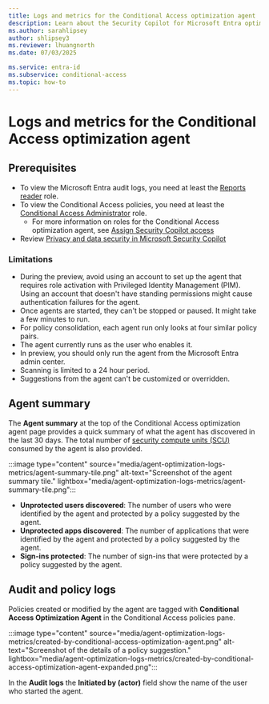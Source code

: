 ```yaml
---
title: Logs and metrics for the Conditional Access optimization agent
description: Learn about the Security Copilot for Microsoft Entra optimization agent metrics and events in audit logs.
ms.author: sarahlipsey
author: shlipsey3
ms.reviewer: lhuangnorth
ms.date: 07/03/2025

ms.service: entra-id
ms.subservice: conditional-access
ms.topic: how-to
---
```

# Logs and metrics for the Conditional Access optimization agent

## Prerequisites

- To view the Microsoft Entra audit logs, you need at least the [Reports reader](../../identity/role-based-access-control/permissions-reference.md#reports-reader) role.
- To view the Conditional Access policies, you need at least the [Conditional Access Administrator](../../identity/role-based-access-control/permissions-reference.md#conditional-access-administrator) role.
   - For more information on roles for the Conditional Access optimization agent, see [Assign Security Copilot access](/copilot/security/authentication#assign-security-copilot-access)
- Review [Privacy and data security in Microsoft Security Copilot](/copilot/security/privacy-data-security)

### Limitations

- During the preview, avoid using an account to set up the agent that requires role activation with Privileged Identity Management (PIM). Using an account that doesn't have standing permissions might cause authentication failures for the agent.
- Once agents are started, they can't be stopped or paused. It might take a few minutes to run.
- For policy consolidation, each agent run only looks at four similar policy pairs.
- The agent currently runs as the user who enables it.
- In preview, you should only run the agent from the Microsoft Entra admin center.
- Scanning is limited to a 24 hour period.
- Suggestions from the agent can't be customized or overridden.

## Agent summary

The **Agent summary** at the top of the Conditional Access optimization agent page provides a quick summary of what the agent has discovered in the last 30 days. The total number of [security compute units (SCU)](/copilot/security/manage-usage) consumed by the agent is also provided.

:::image type="content" source="media/agent-optimization-logs-metrics/agent-summary-tile.png" alt-text="Screenshot of the agent summary tile." lightbox="media/agent-optimization-logs-metrics/agent-summary-tile.png":::

- **Unprotected users discovered**: The number of users who were identified by the agent and protected by a policy suggested by the agent.
- **Unprotected apps discovered**: The number of applications that were identified by the agent and protected by a policy suggested by the agent.
- **Sign-ins protected**: The number of sign-ins that were protected by a policy suggested by the agent.

## Audit and policy logs 

Policies created or modified by the agent are tagged with **Conditional Access Optimization Agent** in the Conditional Access policies pane.

:::image type="content" source="media/agent-optimization-logs-metrics/created-by-conditional-access-optimization-agent.png" alt-text="Screenshot of the details of a policy suggestion." lightbox="media/agent-optimization-logs-metrics/created-by-conditional-access-optimization-agent-expanded.png":::

In the **Audit logs** the **Initiated by (actor)** field show the name of the user who started the agent.
